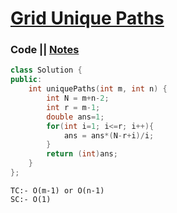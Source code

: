 # [Grid Unique Paths](https://leetcode.com/problems/unique-paths/)

### Code || [Notes](https://drive.google.com/file/d/1AG2JoWhfgUsJX-FZvDt68HOuy9nXOL2Q/view?usp=sharing)

``` .cpp
class Solution {
public:
    int uniquePaths(int m, int n) {
        int N = m+n-2;
        int r = m-1;
        double ans=1;
        for(int i=1; i<=r; i++){
            ans = ans*(N-r+i)/i;
        }
        return (int)ans;
    }
};
```

```
TC:- O(m-1) or O(n-1)
SC:- O(1)
```
